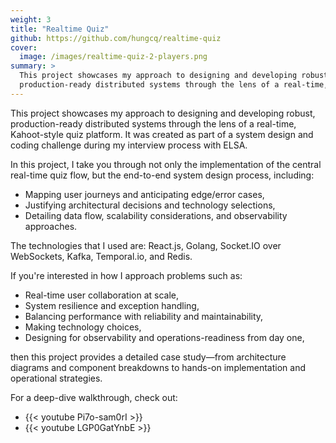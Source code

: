 ```yaml
---
weight: 3
title: "Realtime Quiz"
github: https://github.com/hungcq/realtime-quiz
cover:
  image: /images/realtime-quiz-2-players.png
summary: >
  This project showcases my approach to designing and developing robust,
  production-ready distributed systems through the lens of a real-time, Kahoot-style quiz platform.
---
```


This project showcases my approach to designing and developing robust, 
production-ready distributed systems through the lens of a real-time, Kahoot-style quiz platform.
It was created as part of a system design and coding challenge during my interview process with ELSA.

In this project, I take you through not only the implementation of the central real-time quiz flow,
but the end-to-end system design process, including:
- Mapping user journeys and anticipating edge/error cases,
- Justifying architectural decisions and technology selections,
- Detailing data flow, scalability considerations, and observability approaches.

The technologies that I used are: React.js, Golang, Socket.IO over WebSockets, Kafka, Temporal.io, and Redis.

If you're interested in how I approach problems such as:
- Real-time user collaboration at scale,
- System resilience and exception handling,
- Balancing performance with reliability and maintainability,
- Making technology choices,
- Designing for observability and operations-readiness from day one,

then this project provides a detailed case study—from architecture diagrams
and component breakdowns to hands-on implementation and operational strategies.

For a deep-dive walkthrough, check out:
- {{< youtube Pi7o-sam0rI >}}
- {{< youtube LGP0GatYnbE >}}